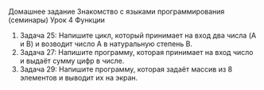 Домашнее задание Знакомство с языками программирования (семинары) Урок 4 Функции
1. Задача 25: Напишите цикл, который принимает на вход два числа (A и B) и возводит число A в натуральную степень B.
2. Задача 27: Напишите программу, которая принимает на вход число и выдаёт сумму цифр в числе.
3. Задача 29: Напишите программу, которая задаёт массив из 8 элементов и выводит их на экран.